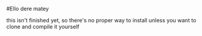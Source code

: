 #Ello dere matey

this isn't finished yet, so there's no proper way to install unless you want to clone and compile it yourself
